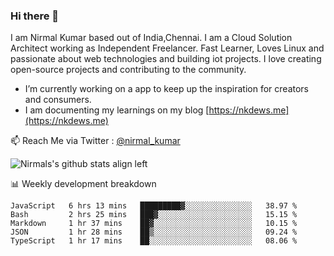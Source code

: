 ### Hi there 👋

 I am Nirmal Kumar based out of India,Chennai. I am a Cloud Solution Architect working as Independent Freelancer. Fast Learner, Loves Linux and passionate about web technologies and building iot projects. I love creating open-source projects and contributing to the community.

- I’m currently working on a app to keep up the inspiration for creators and consumers.
- I am documenting my learnings on my blog [https://nkdews.me](https://nkdews.me)

📫 Reach Me via  Twitter : [@nirmal_kumar](https://twitter.com/nirmal_kumar)

![Nirmals's github stats align left](https://github-readme-stats.vercel.app/api?username=nk-gears&show_icons=true)


📊 Weekly development breakdown

<!--START_SECTION:waka-->
```text
JavaScript   6 hrs 13 mins   █████████▓░░░░░░░░░░░░░░░   38.97 % 
Bash         2 hrs 25 mins   ███▓░░░░░░░░░░░░░░░░░░░░░   15.15 % 
Markdown     1 hr 37 mins    ██▓░░░░░░░░░░░░░░░░░░░░░░   10.15 % 
JSON         1 hr 28 mins    ██▒░░░░░░░░░░░░░░░░░░░░░░   09.24 % 
TypeScript   1 hr 17 mins    ██░░░░░░░░░░░░░░░░░░░░░░░   08.06 % 
```
<!--END_SECTION:waka-->


